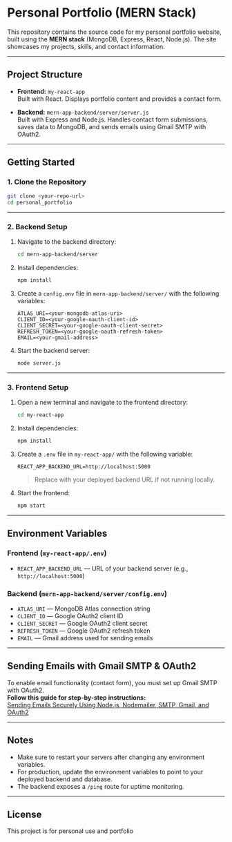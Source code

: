 # Personal Portfolio (MERN Stack)

This repository contains the source code for my personal portfolio website, built using the **MERN stack** (MongoDB, Express, React, Node.js). The site showcases my projects, skills, and contact information.

---

## Project Structure

- **Frontend:** `my-react-app`  
  Built with React. Displays portfolio content and provides a contact form.

- **Backend:** `mern-app-backend/server/server.js`  
  Built with Express and Node.js. Handles contact form submissions, saves data to MongoDB, and sends emails using Gmail SMTP with OAuth2.

---

## Getting Started

### 1. Clone the Repository

```sh
git clone <your-repo-url>
cd personal_portfolio
```

---

### 2. Backend Setup

1. Navigate to the backend directory:
    ```sh
    cd mern-app-backend/server
    ```

2. Install dependencies:
    ```sh
    npm install
    ```

3. Create a `config.env` file in `mern-app-backend/server/` with the following variables:
    ```
    ATLAS_URI=<your-mongodb-atlas-uri>
    CLIENT_ID=<your-google-oauth-client-id>
    CLIENT_SECRET=<your-google-oauth-client-secret>
    REFRESH_TOKEN=<your-google-oauth-refresh-token>
    EMAIL=<your-gmail-address>
    ```

4. Start the backend server:
    ```sh
    node server.js
    ```

---

### 3. Frontend Setup

1. Open a new terminal and navigate to the frontend directory:
    ```sh
    cd my-react-app
    ```

2. Install dependencies:
    ```sh
    npm install
    ```

3. Create a `.env` file in `my-react-app/` with the following variable:
    ```
    REACT_APP_BACKEND_URL=http://localhost:5000
    ```
    > Replace with your deployed backend URL if not running locally.

4. Start the frontend:
    ```sh
    npm start
    ```

---

## Environment Variables

### Frontend (`my-react-app/.env`)
- `REACT_APP_BACKEND_URL` — URL of your backend server (e.g., `http://localhost:5000`)

### Backend (`mern-app-backend/server/config.env`)
- `ATLAS_URI` — MongoDB Atlas connection string
- `CLIENT_ID` — Google OAuth2 client ID
- `CLIENT_SECRET` — Google OAuth2 client secret
- `REFRESH_TOKEN` — Google OAuth2 refresh token
- `EMAIL` — Gmail address used for sending emails

---

## Sending Emails with Gmail SMTP & OAuth2

To enable email functionality (contact form), you must set up Gmail SMTP with OAuth2.  
**Follow this guide for step-by-step instructions:**  
[Sending Emails Securely Using Node.js, Nodemailer, SMTP, Gmail, and OAuth2](https://dev.to/chandrapantachhetri/sending-emails-securely-using-node-js-nodemailer-smtp-gmail-and-oauth2-g3a)

---

## Notes

- Make sure to restart your servers after changing any environment variables.
- For production, update the environment variables to point to your deployed backend and database.
- The backend exposes a `/ping` route for uptime monitoring.

---

## License

This project is for personal use and portfolio
